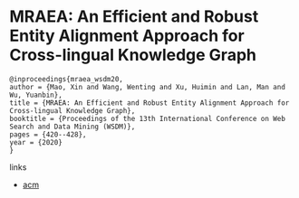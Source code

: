 # MRAEA: An Efficient and Robust Entity Alignment Approach for Cross-lingual Knowledge Graph

```
@inproceedings{mraea_wsdm20,
author = {Mao, Xin and Wang, Wenting and Xu, Huimin and Lan, Man and Wu, Yuanbin},
title = {MRAEA: An Efficient and Robust Entity Alignment Approach for Cross-lingual Knowledge Graph},
booktitle = {Proceedings of the 13th International Conference on Web Search and Data Mining (WSDM)},
pages = {420--428},
year = {2020}
}
```

links
- [acm](https://dl.acm.org/doi/abs/10.1145/3336191.3371804)
